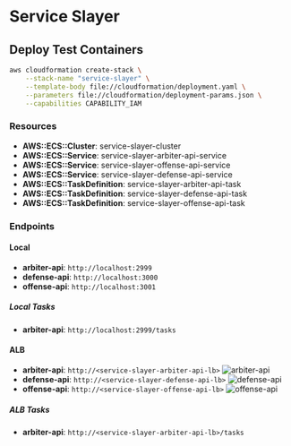 # Service Slayer

## Deploy Test Containers

```bash
aws cloudformation create-stack \
    --stack-name "service-slayer" \
    --template-body file://cloudformation/deployment.yaml \
    --parameters file://cloudformation/deployment-params.json \
    --capabilities CAPABILITY_IAM
```

### Resources

* **AWS::ECS::Cluster**:            service-slayer-cluster
* **AWS::ECS::Service**:            service-slayer-arbiter-api-service
* **AWS::ECS::Service**:            service-slayer-offense-api-service
* **AWS::ECS::Service**:            service-slayer-defense-api-service
* **AWS::ECS::TaskDefinition**:     service-slayer-arbiter-api-task
* **AWS::ECS::TaskDefinition**:     service-slayer-defense-api-task
* **AWS::ECS::TaskDefinition**:     service-slayer-offense-api-task

### Endpoints

#### Local

* **arbiter-api**: `http://localhost:2999`
* **defense-api**: `http://localhost:3000`
* **offense-api**: `http://localhost:3001`

##### Local Tasks

* **arbiter-api**: `http://localhost:2999/tasks`

#### ALB

* **arbiter-api**: `http://<service-slayer-arbiter-api-lb>` ![arbiter-api](https://codebuild.us-east-1.amazonaws.com/badges?uuid=eyJlbmNyeXB0ZWREYXRhIjoicWFhSVY3R2RYTWU2SHkzbC9PaVJRR1ZkaU56RUcxRm5YbTRDTE5oUk1tY3krRTJsc0sxVFBGMlBnb2V2M01GMnpBYUowRUpaeWFIbERXQ3VTVnBtdjZRPSIsIml2UGFyYW1ldGVyU3BlYyI6IjNkMGNtTXdsdTgrb1NvL2kiLCJtYXRlcmlhbFNldFNlcmlhbCI6MX0%3D&branch=master)
* **defense-api**: `http://<service-slayer-defense-api-lb>` ![defense-api](https://codebuild.us-east-1.amazonaws.com/badges?uuid=eyJlbmNyeXB0ZWREYXRhIjoidWpNMW9hVEpKYmVtbEhXdG9mKzltcnZOazB1TWZyKzMzMTdSR1VZTGczck5hZTBOSW04QVJZbTU5QlJiSk1GTUQ1VUJuTDNGNjFEZG8xVW9GckhLT2pvPSIsIml2UGFyYW1ldGVyU3BlYyI6InhTdFgzSDBZa2V2cEdSU2siLCJtYXRlcmlhbFNldFNlcmlhbCI6MX0%3D&branch=master)
* **offense-api**: `http://<service-slayer-offense-api-lb>` ![offense-api](https://codebuild.us-east-1.amazonaws.com/badges?uuid=eyJlbmNyeXB0ZWREYXRhIjoiK1NJMEpkWldyY2pkZmpLRkt5VDVxbTVGdUlNVU1JL1h1U29HVEd6VWF4NjcxSDQ1VHdjN2JNSk01dnFoOUhBS2g0SmxpTVd1anBrZWpFM1hDN09yajMwPSIsIml2UGFyYW1ldGVyU3BlYyI6IlpPUUVoUFBPaG11NXFrbW8iLCJtYXRlcmlhbFNldFNlcmlhbCI6MX0%3D&branch=master)

##### ALB Tasks

* **arbiter-api**: `http://<service-slayer-arbiter-api-lb>/tasks`
